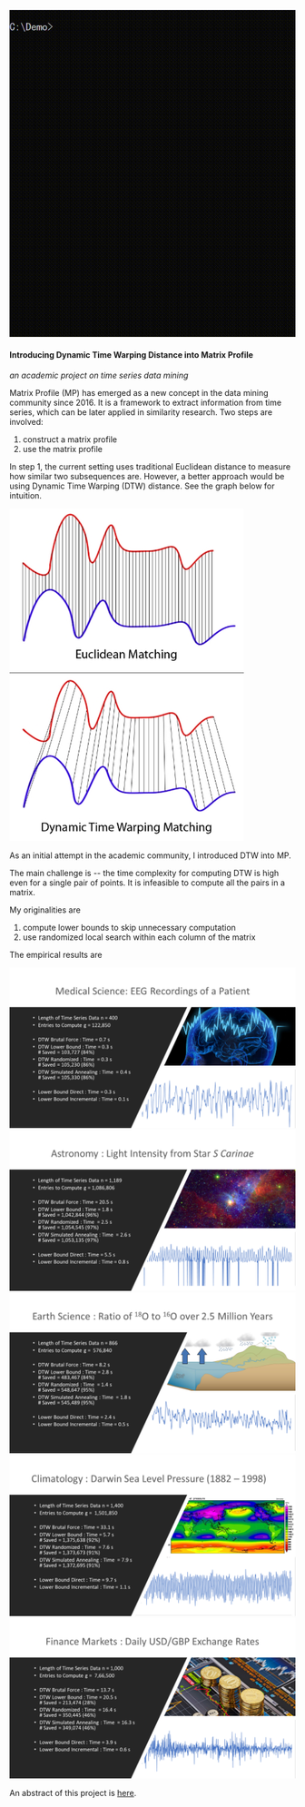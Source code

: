 ![demo](image/demo.gif)

#### Introducing Dynamic Time Warping Distance into Matrix Profile

*an academic project on time series data mining*

Matrix Profile (MP) has emerged as a new concept in the data mining community since 2016. It is a framework to extract information from time series, which can be later applied in similarity research. Two steps are involved:

1. construct a matrix profile
2. use the matrix profile

In step 1, the current setting uses traditional Euclidean distance to measure how similar two subsequences are. However, a better approach would be using Dynamic Time Warping (DTW) distance. See the graph below for intuition.

![dtw](image/dtw.png)

As an initial attempt in the academic community, I introduced DTW into MP.

The main challenge is -- the time complexity for computing DTW is high even for a single pair of points. It is infeasible to compute all the pairs in a matrix.

My originalities are

1. compute lower bounds to skip unnecessary computation
2. use randomized local search within each column of the matrix

The empirical results are

![result1](image/results/result1.png)
![result2](image/results/result2.png)
![result3](image/results/result3.png)
![result4](image/results/result4.png)
![result5](image/results/result5.png)

An abstract of this project is [here](summary/abstract.pdf).
